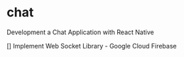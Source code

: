 # chat

Development a Chat Application with React Native

[] Implement Web Socket Library - Google Cloud Firebase

